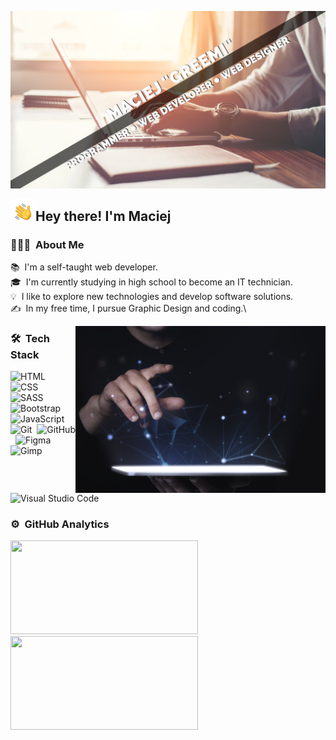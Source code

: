 ![Maciej Greemi Banner](https://github.com/Greemi1/Greemi1/blob/main/assets/Baner.png?raw=true)

<img alt="Night Coding" src="assets/Hand%20Wave.gif" width='40' align="left"/><h2>Hey there! I'm Maciej</h2>

<!-- ## 👋 &nbsp;Hey there! I'm Maciej -->

### 👨🏻‍💻 &nbsp;About Me

📚 &nbsp;I'm a self-taught web developer.\
🎓 &nbsp;I'm currently studying in high school to become an IT technician.\
💡 &nbsp;I like to explore new technologies and develop software solutions.\
✍️ &nbsp;In my free time, I pursue Graphic Design and coding.\

<img alt="Night Coding" src="assets/Image.jpg" width="400px" align="right"/>

### 🛠 &nbsp;Tech Stack

![HTML](https://img.shields.io/badge/HTML5-E34F26.svg?style=for-the-badge&logo=HTML5&logoColor=white)&nbsp;
![CSS](https://img.shields.io/badge/CSS3-1572B6.svg?style=for-the-badge&logo=CSS3&logoColor=white)&nbsp;
![SASS](https://img.shields.io/badge/Sass-CC6699.svg?style=for-the-badge&logo=Sass&logoColor=white)&nbsp;
![Bootstrap](https://img.shields.io/badge/Bootstrap-7952B3.svg?style=for-the-badge&logo=Bootstrap&logoColor=white)\
![JavaScript](https://img.shields.io/badge/JavaScript-F7DF1E.svg?style=for-the-badge&logo=JavaScript&logoColor=black)&nbsp;
![Git](https://img.shields.io/badge/Git-F05032.svg?style=for-the-badge&logo=Git&logoColor=white)&nbsp;
![GitHub](https://img.shields.io/badge/GitHub-181717.svg?style=for-the-badge&logo=GitHub&logoColor=white)&nbsp;
![Figma](https://img.shields.io/badge/Figma-F24E1E.svg?style=for-the-badge&logo=Figma&logoColor=white)&nbsp;
![Gimp](https://img.shields.io/badge/GIMP-5C5543.svg?style=for-the-badge&logo=GIMP&logoColor=white)&nbsp;
![Visual Studio Code](https://img.shields.io/badge/Visual%20Studio%20Code-007ACC.svg?style=for-the-badge&logo=Visual-Studio-Code&logoColor=white)&nbsp;

### ⚙️ &nbsp;GitHub Analytics

<p align="left">
<a href="https://github.com/Greemi1">
  <img height="150em" width="300px" src="https://github-readme-stats.vercel.app/api/top-langs?username=greemi1&show_icons=true&theme=dark&locale=en&layout=compact"/>
  <img height="150em" width="300px" src="https://github-readme-stats.vercel.app/api?username=greemi1&show_icons=true&theme=dark&locale=en"/>
</a>
</p>

